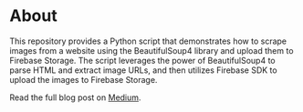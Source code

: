 # About

This repository provides a Python script that demonstrates how to scrape images from a website using the BeautifulSoup4 library and upload them to Firebase Storage. The script leverages the power of BeautifulSoup4 to parse HTML and extract image URLs, and then utilizes Firebase SDK to upload the images to Firebase Storage.

Read the full blog post on [Medium](hrfprofessional.medium.com).

